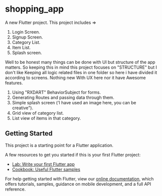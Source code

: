 # shopping_app

A new Flutter project.
This project includes =>
  1. Login Screen.
  2. Signup Screen.
  3. Category List.
  4. Item List.
  5. Splash screen.
  
Well to be honest many things can be done with UI but structure of the app matters. So keeping this in mind this project focuses on "STRUCTURE" but I don't like Keeping all logic related files in one folder so here i have divided it according to screens. Nothing new With UX here nor it have Awesome features.

1. Using "RXDART" BehaviorSubject for forms.
2. Generating Routes and passing data through them.
3. Simple splash screen ('I have used an image here, you can be creative").
4. Grid view of category list.
5. List view of items in that category.

## Getting Started

This project is a starting point for a Flutter application.

A few resources to get you started if this is your first Flutter project:

- [Lab: Write your first Flutter app](https://flutter.dev/docs/get-started/codelab)
- [Cookbook: Useful Flutter samples](https://flutter.dev/docs/cookbook)

For help getting started with Flutter, view our
[online documentation](https://flutter.dev/docs), which offers tutorials,
samples, guidance on mobile development, and a full API reference.
